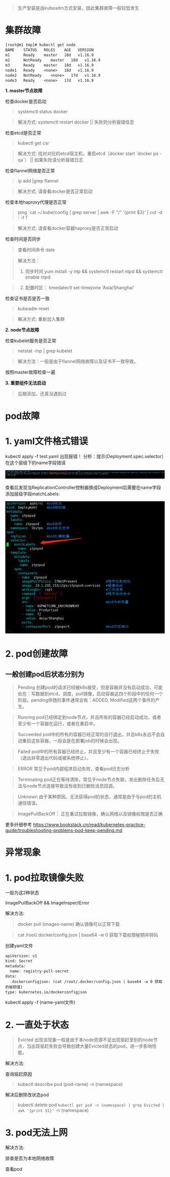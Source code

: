 > 生产安装是由kubeadm方式安装，因此集群故障一般较低发生

# 集群故障

```
[root@m1 tmp]# kubectl get node
NAME    STATUS   ROLES    AGE   VERSION
m1      Ready    master   18d   v1.16.9
m2      NotReady    master   18d   v1.16.9
m3      Ready    master   18d   v1.16.9
node1   Ready    <none>   18d   v1.16.9
node2   NotReady    <none>   17d   v1.16.9
node3   Ready    <none>   17d   v1.16.9
```

**1. master节点故障**

检查docker是否启动

> systemctl status docker


> 解决方式: systemctl restart docker || 失败则分析报错信息

检查etcd是否正常
> kubectl get csr

> 解决方式: 找对对应的etcd宿主机，重启etcd（docker start \`docker ps -qa\`） || 如果失败请分析报错日志

检查flannel网络是否正常

> ip add |grep flannel 

> 解决方式: 请查看docker是否正常启动

检查本地haproxy代理是否正常

>  ping \`cat ~/.kube/config | grep server | awk -F "/" '{print $3}' | cut -d : -f 1\`

> 解决方式: 请查看docker容器haproxy是否正常启动

检查时间是否同步
> 查看时间命令 date 

> 解决方法：
> 1. 同步时间 yum install -y ntp && systemctl restart ntpd &&  systemctl enable ntpd 

> 2. 配置时区： timedatectl set-timezone 'Asia/Shanghai'

检查证书是否是否一致
> kubeadm reset

> 解决方式:  重新加入集群


**2. node节点故障**

检查kubelet服务是否正常

> netstat -lnp | grep kubelet

> 解决方法：一般是由于flannel网络故障以及证书不一致导致。

按照master故障检查一遍

**3. 重要组件无法启动**

> 后期添加，还真没遇到过

# pod故障
# 1. yaml文件格式错误

kubectl apply -f test.yaml
出现报错！
分析：提示(Deployment.spec.selector）在这个层级下的name字段错误

![](677afd760a09965a192b19438d5d749.png)

查看后发现当ReplicationController控制器换成Deployment后需要在name字段添加层级字段matchLabels:

![](1e4115ddbdd566dd476f356b7a1b8f3.png)

# 2. pod创建故障

## 一般创建pod后状态分别为

> Pending 创建pod的请求已经被k8s接受，但是容器并没有启动成功，可能处在：写数据到etcd，调度，pull镜像，启动容器这四个阶段中的任何一个阶段，pending伴随的事件通常会有：ADDED, Modified这两个事件的产生。

> Running pod已经绑定到node节点，并且所有的容器已经启动成功，或者至少有一个容器在运行，或者在重启中。

> Succeeded pod中的所有的容器已经正常的自行退出，并且k8s永远不会自动重启这些容器，一般会是在部署job的时候会出现。

> Failed pod中的所有容器已经终止，并且至少有一个容器已经终止于失败（退出非零退出代码或被系统停止）。

> ERROR 常见于pod内部程序启动失败，查看pod日志分析

> Terminating pod正在等待清除，常见于node节点失联，发出删除任务后无法与node节点连接导致没有收到已删除消息回调。

> Unknown 由于某种原因，无法获得pod的状态，通常是由于与pod的主机通信错误。

> ImagePullBackOff： 正在重试拉取镜像，确认网络以及镜像权限是否正确

更多纤细参考 https://www.bookstack.cn/read/kubernetes-practice-guide/troubleshooting-problems-pod-keep-pending.md


# 异常现象

# 1. pod拉取镜像失败

一般为这2种状态

ImagePullBackOff &&  ImageInspectError 

解决方法:

> docker pull (images-name) 确认镜像可以正常下载

> cat /root/.docker/config.json | base64 -w 0  获取下载权限秘钥并转码

创建yaml文件

```
apiVersion: v1
kind: Secret
metadata:
  name: registry-pull-secret
data:
  .dockerconfigjson: (cat /root/.docker/config.json | base64 -w 0 获取的秘钥值)
type: kubernetes.io/dockerconfigjson
```
kubectl apply -f (name-yaml文件)

# 2. 一直处于状态

> Evicted 出现该现象一般是由于本node资源不足出现驱赶至别的node节点，当出现驱赶失败会导致创建大量Evicted状态的pod，进一步影响性能。

解决方法:

查询驱赶原因

> kubectl describe pod (pod-name) -n (namespace)

解决后删除改状态pod

> kubectl delete pod `kubectl get pod -n (namespace) | grep Evicted | awk '{print $1}'` -n  (namespace)

# 3. pod无法上网

解决方法:

排查是否为本地网络故障

查看pod




